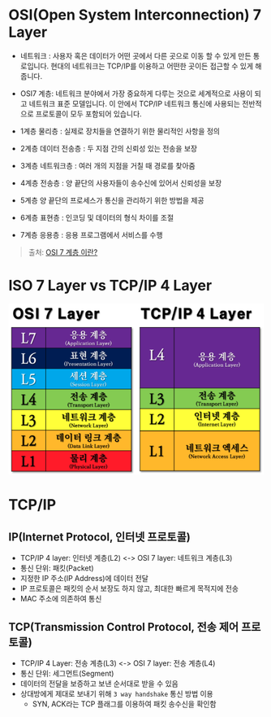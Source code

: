 # OSI(Open System Interconnection) 7 Layer

- 네트워크 : 사용자 혹은 데이터가 어떤 곳에서 다른 곳으로 이동 할 수 있게 만든 통로입니다. 현대의 네트워크는 TCP/IP를 이용하고 어떤한 곳이든 접근할 수 있게 해줍니다.

- OSI7 계층: 네트워크 분야에서 가장 중요하게 다루는 것으로 세계적으로 사용이 되고 네트워크 표준 모델입니다. 이 안에서 TCP/IP 네트워크 통신에 사용되는 전반적으로 프로토콜이 모두 포함되어 있습니다.

- 1계층 물리층 : 실제로 장치들을 연결하기 위한 물리적인 사항을 정의
- 2계층 데이터 전송층 : 두 지점 간의 신뢰성 있는 전송을 보장
- 3계층 네트워크층 : 여러 개의 지점을 거칠 때 경로를 찾아줌
- 4계층 전송층 : 양 끝단의 사용자들이 송수신에 있어서 신뢰성을 보장
- 5계층 양 끝단의 프로세스가 통신을 관리하기 위한 방법을 제공
- 6계층 표현층 : 인코딩 및 데이터의 형식 차이를 조절
- 7계층 응용층 : 응용 프로그램에서 서비스를 수행

> 출처: [OSI 7 계층 이란?](https://github.com/cheese10yun/TIL/blob/master/network/OSI-7%EA%B3%84%EC%B8%B5.md)

# ISO 7 Layer vs TCP/IP 4 Layer

![ISO 7 Layer vs TCP/IP 4 Layer](/Network/public/7-layer-vs-4-layer.png)

# TCP/IP

## IP(Internet Protocol, 인터넷 프로토콜)

- TCP/IP 4 layer: 인터넷 계층(L2) <-> OSI 7 layer: 네트워크 계층(L3)
- 통신 단위: 패킷(Packet)
- 지정한 IP 주소(IP Address)에 데이터 전달
- IP 프로토콜은 패킷의 순서 보장도 하지 않고, 최대한 빠르게 목적지에 전송
- MAC 주소에 의존하여 통신

## TCP(Transmission Control Protocol, 전송 제어 프로토콜)

- TCP/IP 4 Layer: 전송 계층(L3) <-> OSI 7 layer: 전송 계층(L4)
- 통신 단위: 세그먼트(Segment)
- 데이터의 전달을 보증하고 보낸 순서대로 받을 수 있음
- 상대방에게 제대로 보내기 위해 `3 way handshake` 통신 방법 이용
  - SYN, ACK라는 TCP 플래그를 이용하여 패킷 송수신을 확인함
